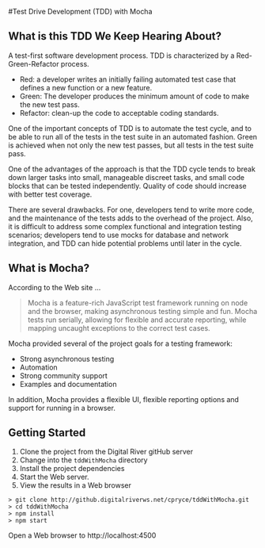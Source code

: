 #Test Drive Development (TDD) with Mocha

## What is this TDD We Keep Hearing About?
A test-first software development process. TDD is characterized by a Red-Green-Refactor process.

* Red: a developer writes an initially failing automated test case that defines a new function or a new feature.
* Green: The developer produces the minimum amount of code to make the new test pass.
* Refactor: clean-up the code to acceptable coding standards.

One of the important concepts of TDD is to automate the test cycle, and to be able to run all of the tests in the
test suite in an automated fashion. Green is achieved when not only the new test passes, but all tests in the test
suite pass.

One of the advantages of the approach is that the TDD cycle tends to break down larger tasks into small, manageable
discreet tasks, and small code blocks that can be tested independently. Quality of code should increase with better
test coverage.

There are several drawbacks. For one, developers tend to write more code, and the maintenance of the tests adds to the
overhead of the project. Also, it is difficult to address some complex functional and integration testing scenarios;
developers tend to use mocks for database and network integration, and TDD can hide potential problems until later
in the cycle.

## What is Mocha?
According to the Web site ...

> Mocha is a feature-rich JavaScript test framework running on node and the browser, making asynchronous testing simple
> and fun. Mocha tests run serially, allowing for flexible and accurate reporting, while mapping uncaught exceptions
> to the correct test cases.

Mocha provided several of the project goals for a testing framework:

* Strong asynchronous testing
* Automation
* Strong community support
* Examples and documentation

In addition, Mocha provides a flexible UI, flexible reporting options and support for running in a browser.

## Getting Started
1. Clone the project from the Digital River gitHub server
1. Change into the `tddWithMocha` directory
1. Install the project dependencies
1. Start the Web server.
1. View the results in a Web  browser

```
> git clone http://github.digitalriverws.net/cpryce/tddWithMocha.git
> cd tddWithMocha
> npm install
> npm start
```

Open a Web browser to http://localhost:4500

